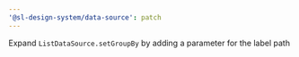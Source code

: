 ```yaml
---
'@sl-design-system/data-source': patch
---
```


Expand `ListDataSource.setGroupBy` by adding a parameter for the label path
